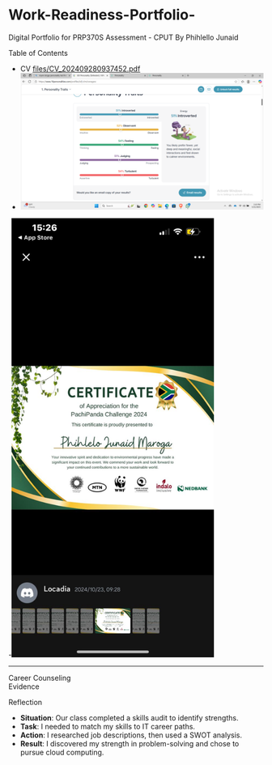 # Work-Readiness-Portfolio-
Digital Portfolio for PRP370S Assessment - CPUT 
 By   Phihlello Junaid

Table of Contents  
  

 - CV [files/CV_202409280937452.pdf](CV_202409280937452.pdf)
 - <img src="/Screenshot%20(45).png" alt="My Results" width="500" />
 -<img src="/WhatsApp%20Image%202025-05-21%20at%2015.28.09_31d36ec3.jpg" alt="Personality Test Results" width="400" />
 
 
---
Career Counseling  
Evidence  

Reflection  
- **Situation**: Our class completed a skills audit to identify strengths.  
- **Task**: I needed to match my skills to IT career paths.  
- **Action**: I researched job descriptions, then used a SWOT analysis.  
- **Result**: I discovered my strength in problem-solving and chose to pursue cloud computing.  
